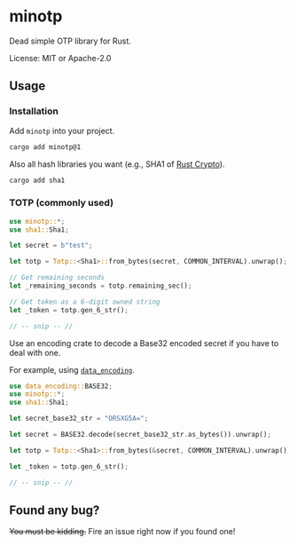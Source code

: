 # minotp

Dead simple OTP library for Rust.

License: MIT or Apache-2.0

## Usage

### Installation

Add `minotp` into your project.

```bash
cargo add minotp@1
```

Also all hash libraries you want (e.g., SHA1 of [Rust Crypto](https://github.com/RustCrypto)).

```bash
cargo add sha1
```

### TOTP (commonly used)

```rust
use minotp::*;
use sha1::Sha1;

let secret = b"test";

let totp = Totp::<Sha1>::from_bytes(secret, COMMON_INTERVAL).unwrap();

// Get remaining seconds
let _remaining_seconds = totp.remaining_sec();

// Get token as a 6-digit owned string
let _token = totp.gen_6_str();

// -- snip -- //
```

Use an encoding crate to decode a Base32 encoded secret
if you have to deal with one.

For example, using [`data_encoding`](https://crates.io/crates/data-encoding).

```rust
use data_encoding::BASE32;
use minotp::*;
use sha1::Sha1;

let secret_base32_str = "ORSXG5A=";

let secret = BASE32.decode(secret_base32_str.as_bytes()).unwrap();

let totp = Totp::<Sha1>::from_bytes(&secret, COMMON_INTERVAL).unwrap();

let _token = totp.gen_6_str();

// -- snip -- //
```

## Found any bug?

~~You must be kidding.~~ Fire an issue right now if you found one!
